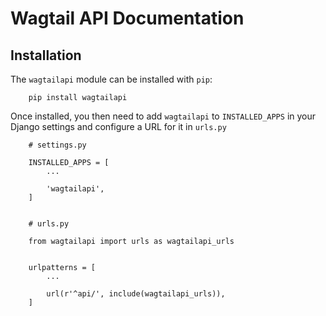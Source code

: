 # Wagtail API Documentation

## Installation

The ``wagtailapi`` module can be installed with ``pip``:

```
    pip install wagtailapi
```

Once installed, you then need to add ``wagtailapi`` to ``INSTALLED_APPS`` in your Django settings and configure a URL for it in ``urls.py``

```
    # settings.py

    INSTALLED_APPS = [
        ...
        
        'wagtailapi',
    ]


    # urls.py

    from wagtailapi import urls as wagtailapi_urls


    urlpatterns = [
        ...

        url(r'^api/', include(wagtailapi_urls)),
    ]
```
